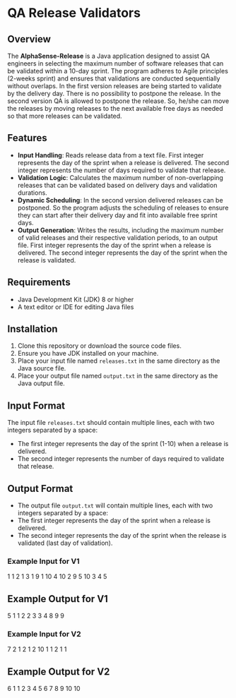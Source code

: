 # QA Release Validators

## Overview

The **AlphaSense-Release** is a Java application designed to assist QA engineers in selecting the maximum number of software releases that can be validated within a 10-day sprint. 
The program adheres to Agile principles (2-weeks sprint) and ensures that validations are conducted sequentially without overlaps. 
In the first version releases are being started to validate by the delivery day. There is no possibility to postpone the release.
In the second version QA is allowed to postpone the release. So, he/she can move the releases by moving releases to the next available free days as needed so that more releases can be validated.

## Features

- **Input Handling**: Reads release data from a text file. First integer represents the day of the sprint when a release is delivered. The second integer represents the number of days required to validate that release.
- **Validation Logic**: Calculates the maximum number of non-overlapping releases that can be validated based on delivery days and validation durations. 
- **Dynamic Scheduling**: In the second version delivered releases can be postponed. So the program adjusts the scheduling of releases to ensure they can start after their delivery day and fit into available free sprint days.
- **Output Generation**: Writes the results, including the maximum number of valid releases and their respective validation periods, to an output file. First integer represents the day of the sprint when a release is delivered. The second integer represents the day of the sprint when the release is validated.

## Requirements

- Java Development Kit (JDK) 8 or higher
- A text editor or IDE for editing Java files

## Installation

1. Clone this repository or download the source code files.
2. Ensure you have JDK installed on your machine.
3. Place your input file named `releases.txt` in the same directory as the Java source file.
4. Place your output file named `output.txt` in the same directory as the Java output file.

## Input Format

The input file `releases.txt` should contain multiple lines, each with two integers separated by a space:
- The first integer represents the day of the sprint (1-10) when a release is delivered.
- The second integer represents the number of days required to validate that release.

## Output Format
- The output file `output.txt` will contain multiple lines, each with two integers separated by a space:
- The first integer represents the day of the sprint when a release is delivered.
- The second integer represents the day of the sprint when the release is validated (last day of validation).
### Example Input for V1
1 1
2 1
3 1
9 1
10 4
10 2
9 5
10 3
4 5

## Example Output for V1
5
1 1
2 2
3 3
4 8
9 9

### Example Input for V2

7 2
1 2
1 2
10 1
1 2
1 1

## Example Output for V2
6
1 1
2 3
4 5
6 7
8 9
10 10